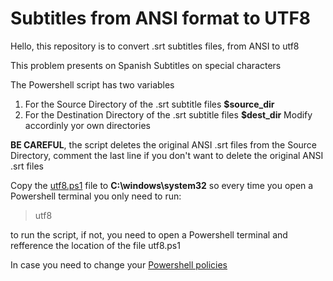 # Subtitles from ANSI format to UTF8
Hello, this repository is to convert .srt subtitles files, from ANSI to utf8

This problem presents on Spanish Subtitles on special characters

The Powershell script has two variables
1. For the Source Directory of the .srt subtitle files **$source_dir**
2. For the Destination Directory of the .srt subtitle files **$dest_dir**
Modify accordinly yor own directories

**BE CAREFUL**, the script deletes the original ANSI .srt files from the Source Directory, comment the last line if you don't want to delete the original ANSI .srt files

Copy the [utf8.ps1](https://github.com/msantana1/subtitles-utf8/blob/main/utf8.ps1) file to **C:\windows\system32** so every time you open a Powershell terminal you only need to run:
> utf8

to run the script, if not, you need to open a Powershell terminal and refference the location of the file utf8.ps1

In case you need to change your [Powershell policies](https://learn.microsoft.com/en-us/answers/questions/506985/powershell-execution-setting-is-overridden-by-a-po)
